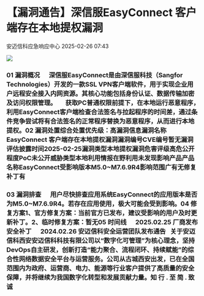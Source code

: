 #  【漏洞通告】深信服EasyConnect 客户端存在本地提权漏洞   
 安迈信科应急响应中心   2025-02-26 07:43  
  
![](https://mmbiz.qpic.cn/mmbiz_png/tdibEPWdubQUgErMslSgzVibGKdSFkWPTbTgu83UTXdNYm7eOxRSmuNmOjUIxdicy73wTLufCMnbs6CAsc3uicJUcg/640?wx_fmt=png "")  
### 01 漏洞概况      深信服EasyConnect是由深信服科技（Sangfor Technologies）开发的一款SSL VPN客户端软件，用于实现企业用户远程安全接入内网资源。其核心功能包括身份认证、数据传输加密及访问权限管理。      获取PC普通权限前提下，在本地运行恶意程序，利用EasyConnect客户端检查合法签名与拉起程序的时间差，通过条件竞争尝试将有合法签名的正常程序替换为恶意程序，从而进行本地提权。02 漏洞处置综合处置优先级：高漏洞信息漏洞名称EasyConnect 客户端存在本地提权漏洞漏洞编号CVE编号暂无‍漏洞评估披露时间2025-02-25漏洞类型本地提权漏洞危害评级高危公开程度PoC未公开威胁类型本地利用情报在野利用未发现影响产品产品名称EasyConnect受影响版本M5.0~M7.6.9R4影响范围广有无修复补丁有  
### 03 漏洞排查      用户尽快排查应用系统EasyConnect的应用版本是否为M5.0~M7.6.9R4。若存在应用使用，极大可能会受到影响。04 修复方案1、官方修复方案：当前官方已发布，建议受影响的用户及时更新补丁。2、临时修复方案：暂无05 时间线      2025.02.25 厂商发布安全补丁      2024.02.26 安迈信科安全运营团队发布通告   关于安迈信科西安安迈信科科技有限公司以“数字化可管理”为核心理念，坚持DevOps自主研发，创新打造“能力聚合、流程闭环、持续赋能”的综合性网络数据安全平台与运营服务。公司从古城西安出发，已在全国范围内为政府、运营商、电力、能源等行业客户提供了高质量的安全保障，并将继续为我国数字化转型和发展贡献力量。知 行 . 至 简 . 致 诚  
  
  
